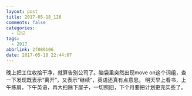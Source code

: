 ```yaml
---
layout: post
title: 2017-05-18_126
comments: false
categories:
  - 日记
tags:
  - 2017
abbrlink: 2f080b06
date: 2017-05-18 22:44:07
---
```


  晚上把工位收拾干净，就算告别公司了。脑袋里突然出现move on这个词组，查一下发现既表示&ldquo;离开&rdquo;，又表示&ldquo;继续&rdquo;，英语还真有点意思。
  明天早上看书，上午练肩，下午英语，再大扫除下屋子，一切照旧，下个月要把计划更充实些了。
